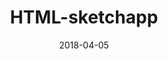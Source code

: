 ---
date: 2018-04-05
title: HTML-sketchapp
link: https://github.com/brainly/html-sketchapp
image: ./images/html-sketchapp.jpg
description: HTML-sketchapp turns HTML nodes into Sketch layers or symbols. Additionally, it allows to export shared text styles and document colors.
tags:
- sketch
type: Plugin

# ================================
# TOOLS CATEGORIES AVAILABLE
# ================================
# - design
# - development
# - documentation
# - frameworks
# - sketch
#   type: Plugin
#   type: Sketch File
# ================================
---